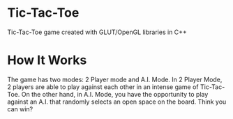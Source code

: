 # Tic-Tac-Toe
Tic-Tac-Toe game created with GLUT/OpenGL libraries in C++

# How It Works
The game has two modes: 2 Player mode and A.I. Mode. In 2 Player Mode, 2 players are able to play against each other in an intense game of Tic-Tac-Toe. On the other hand, in A.I. Mode, you have the opportunity to play against an A.I. that randomly selects an open space on the board. Think you can win? 
